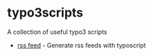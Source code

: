 typo3scripts
============

A collection of useful typo3 scripts

- [rss feed](typoscript-rss-feed) - Generate rss feeds with typoscript
